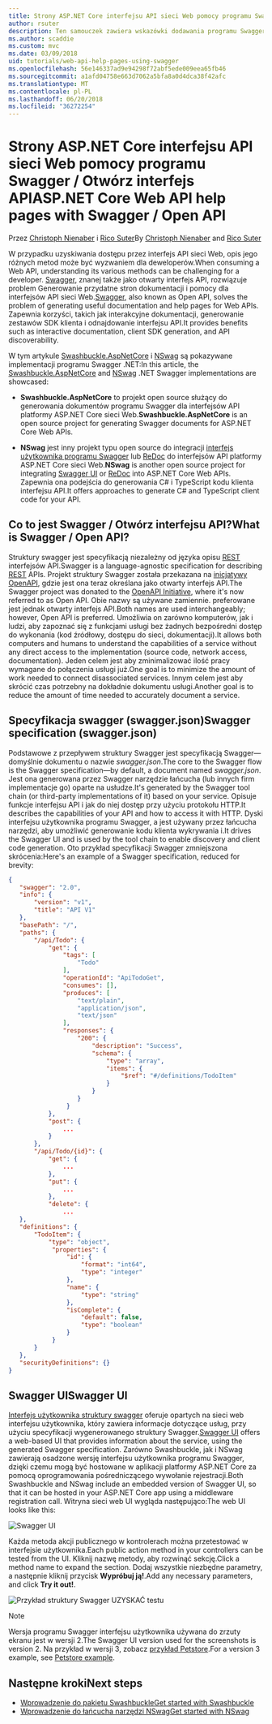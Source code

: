 ```yaml
---
title: Strony ASP.NET Core interfejsu API sieci Web pomocy programu Swagger / Otwórz interfejs API
author: rsuter
description: Ten samouczek zawiera wskazówki dodawania programu Swagger do generowania dokumentacji i strony dla aplikacji interfejsu API sieci Web pomocy.
ms.author: scaddie
ms.custom: mvc
ms.date: 03/09/2018
uid: tutorials/web-api-help-pages-using-swagger
ms.openlocfilehash: 56e146337ad9e94298f72abf5ede009eea65fb46
ms.sourcegitcommit: a1afd04758e663d7062a5bfa8a0d4dca38f42afc
ms.translationtype: MT
ms.contentlocale: pl-PL
ms.lasthandoff: 06/20/2018
ms.locfileid: "36272254"
---
```

# <a name="aspnet-core-web-api-help-pages-with-swagger--open-api"></a><span data-ttu-id="971ea-103">Strony ASP.NET Core interfejsu API sieci Web pomocy programu Swagger / Otwórz interfejs API</span><span class="sxs-lookup"><span data-stu-id="971ea-103">ASP.NET Core Web API help pages with Swagger / Open API</span></span>

<span data-ttu-id="971ea-104">Przez [Christoph Nienaber](https://twitter.com/zuckerthoben) i [Rico Suter](http://rsuter.com)</span><span class="sxs-lookup"><span data-stu-id="971ea-104">By [Christoph Nienaber](https://twitter.com/zuckerthoben) and [Rico Suter](http://rsuter.com)</span></span>

<span data-ttu-id="971ea-105">W przypadku uzyskiwania dostępu przez interfejs API sieci Web, opis jego różnych metod może być wyzwaniem dla deweloperów.</span><span class="sxs-lookup"><span data-stu-id="971ea-105">When consuming a Web API, understanding its various methods can be challenging for a developer.</span></span> <span data-ttu-id="971ea-106">[Swagger](https://swagger.io/), znanej także jako otwarty interfejs API, rozwiązuje problem Generowanie przydatne stron dokumentacji i pomocy dla interfejsów API sieci Web.</span><span class="sxs-lookup"><span data-stu-id="971ea-106">[Swagger](https://swagger.io/), also known as Open API, solves the problem of generating useful documentation and help pages for Web APIs.</span></span> <span data-ttu-id="971ea-107">Zapewnia korzyści, takich jak interakcyjne dokumentacji, generowanie zestawów SDK klienta i odnajdowanie interfejsu API.</span><span class="sxs-lookup"><span data-stu-id="971ea-107">It provides benefits such as interactive documentation, client SDK generation, and API discoverability.</span></span>

<span data-ttu-id="971ea-108">W tym artykule [Swashbuckle.AspNetCore](https://github.com/domaindrivendev/Swashbuckle.AspNetCore) i [NSwag](https://github.com/RSuter/NSwag) są pokazywane implementacji programu Swagger .NET:</span><span class="sxs-lookup"><span data-stu-id="971ea-108">In this article, the [Swashbuckle.AspNetCore](https://github.com/domaindrivendev/Swashbuckle.AspNetCore) and [NSwag](https://github.com/RSuter/NSwag) .NET Swagger implementations are showcased:</span></span>

* <span data-ttu-id="971ea-109">**Swashbuckle.AspNetCore** to projekt open source służący do generowania dokumentów programu Swagger dla interfejsów API platformy ASP.NET Core sieci Web.</span><span class="sxs-lookup"><span data-stu-id="971ea-109">**Swashbuckle.AspNetCore** is an open source project for generating Swagger documents for ASP.NET Core Web APIs.</span></span>

* <span data-ttu-id="971ea-110">**NSwag** jest inny projekt typu open source do integracji [interfejs użytkownika programu Swagger](https://swagger.io/swagger-ui/) lub [ReDoc](https://github.com/Rebilly/ReDoc) do interfejsów API platformy ASP.NET Core sieci Web.</span><span class="sxs-lookup"><span data-stu-id="971ea-110">**NSwag** is another open source project for integrating [Swagger UI](https://swagger.io/swagger-ui/) or [ReDoc](https://github.com/Rebilly/ReDoc) into ASP.NET Core Web APIs.</span></span> <span data-ttu-id="971ea-111">Zapewnia ona podejścia do generowania C# i TypeScript kodu klienta interfejsu API.</span><span class="sxs-lookup"><span data-stu-id="971ea-111">It offers approaches to generate C# and TypeScript client code for your API.</span></span>

## <a name="what-is-swagger--open-api"></a><span data-ttu-id="971ea-112">Co to jest Swagger / Otwórz interfejsu API?</span><span class="sxs-lookup"><span data-stu-id="971ea-112">What is Swagger / Open API?</span></span>

<span data-ttu-id="971ea-113">Struktury swagger jest specyfikacją niezależny od języka opisu [REST](https://en.wikipedia.org/wiki/Representational_state_transfer) interfejsów API.</span><span class="sxs-lookup"><span data-stu-id="971ea-113">Swagger is a language-agnostic specification for describing [REST](https://en.wikipedia.org/wiki/Representational_state_transfer) APIs.</span></span> <span data-ttu-id="971ea-114">Projekt struktury Swagger została przekazana na [inicjatywy OpenAPI](https://www.openapis.org/), gdzie jest ona teraz określana jako otwarty interfejs API.</span><span class="sxs-lookup"><span data-stu-id="971ea-114">The Swagger project was donated to the [OpenAPI Initiative](https://www.openapis.org/), where it's now referred to as Open API.</span></span> <span data-ttu-id="971ea-115">Obie nazwy są używane zamiennie. preferowane jest jednak otwarty interfejs API.</span><span class="sxs-lookup"><span data-stu-id="971ea-115">Both names are used interchangeably; however, Open API is preferred.</span></span> <span data-ttu-id="971ea-116">Umożliwia on zarówno komputerów, jak i ludzi, aby zapoznać się z funkcjami usługi bez żadnych bezpośredni dostęp do wykonania (kod źródłowy, dostępu do sieci, dokumentacji).</span><span class="sxs-lookup"><span data-stu-id="971ea-116">It allows both computers and humans to understand the capabilities of a service without any direct access to the implementation (source code, network access, documentation).</span></span> <span data-ttu-id="971ea-117">Jeden celem jest aby zminimalizować ilość pracy wymagane do połączenia usługi już.</span><span class="sxs-lookup"><span data-stu-id="971ea-117">One goal is to minimize the amount of work needed to connect disassociated services.</span></span> <span data-ttu-id="971ea-118">Innym celem jest aby skrócić czas potrzebny na dokładnie dokumentu usługi.</span><span class="sxs-lookup"><span data-stu-id="971ea-118">Another goal is to reduce the amount of time needed to accurately document a service.</span></span>

## <a name="swagger-specification-swaggerjson"></a><span data-ttu-id="971ea-119">Specyfikacja swagger (swagger.json)</span><span class="sxs-lookup"><span data-stu-id="971ea-119">Swagger specification (swagger.json)</span></span>

<span data-ttu-id="971ea-120">Podstawowe z przepływem struktury Swagger jest specyfikacją Swagger&mdash;domyślnie dokumentu o nazwie *swagger.json*.</span><span class="sxs-lookup"><span data-stu-id="971ea-120">The core to the Swagger flow is the Swagger specification&mdash;by default, a document named *swagger.json*.</span></span> <span data-ttu-id="971ea-121">Jest ona generowana przez Swagger narzędzie łańcucha (lub innych firm implementacje go) oparte na usłudze.</span><span class="sxs-lookup"><span data-stu-id="971ea-121">It's generated by the Swagger tool chain (or third-party implementations of it) based on your service.</span></span> <span data-ttu-id="971ea-122">Opisuje funkcje interfejsu API i jak do niej dostęp przy użyciu protokołu HTTP.</span><span class="sxs-lookup"><span data-stu-id="971ea-122">It describes the capabilities of your API and how to access it with HTTP.</span></span> <span data-ttu-id="971ea-123">Dyski interfejsu użytkownika programu Swagger, a jest używany przez łańcucha narzędzi, aby umożliwić generowanie kodu klienta wykrywania i.</span><span class="sxs-lookup"><span data-stu-id="971ea-123">It drives the Swagger UI and is used by the tool chain to enable discovery and client code generation.</span></span> <span data-ttu-id="971ea-124">Oto przykład specyfikacji Swagger zmniejszona skrócenia:</span><span class="sxs-lookup"><span data-stu-id="971ea-124">Here's an example of a Swagger specification, reduced for brevity:</span></span>

```json
{
   "swagger": "2.0",
   "info": {
       "version": "v1",
       "title": "API V1"
   },
   "basePath": "/",
   "paths": {
       "/api/Todo": {
           "get": {
               "tags": [
                   "Todo"
               ],
               "operationId": "ApiTodoGet",
               "consumes": [],
               "produces": [
                   "text/plain",
                   "application/json",
                   "text/json"
               ],
               "responses": {
                   "200": {
                       "description": "Success",
                       "schema": {
                           "type": "array",
                           "items": {
                               "$ref": "#/definitions/TodoItem"
                           }
                       }
                   }
                }
           },
           "post": {
               ...
           }
       },
       "/api/Todo/{id}": {
           "get": {
               ...
           },
           "put": {
               ...
           },
           "delete": {
               ...
   },
   "definitions": {
       "TodoItem": {
           "type": "object",
            "properties": {
                "id": {
                    "format": "int64",
                    "type": "integer"
                },
                "name": {
                    "type": "string"
                },
                "isComplete": {
                    "default": false,
                    "type": "boolean"
                }
            }
       }
   },
   "securityDefinitions": {}
}
```

## <a name="swagger-ui"></a><span data-ttu-id="971ea-125">Swagger UI</span><span class="sxs-lookup"><span data-stu-id="971ea-125">Swagger UI</span></span>

<span data-ttu-id="971ea-126">[Interfejs użytkownika struktury swagger](https://swagger.io/swagger-ui/) oferuje opartych na sieci web interfejsu użytkownika, który zawiera informacje dotyczące usług, przy użyciu specyfikacji wygenerowanego struktury Swagger.</span><span class="sxs-lookup"><span data-stu-id="971ea-126">[Swagger UI](https://swagger.io/swagger-ui/) offers a web-based UI that provides information about the service, using the generated Swagger specification.</span></span> <span data-ttu-id="971ea-127">Zarówno Swashbuckle, jak i NSwag zawierają osadzone wersję interfejsu użytkownika programu Swagger, dzięki czemu mogą być hostowane w aplikacji platformy ASP.NET Core za pomocą oprogramowania pośredniczącego wywołanie rejestracji.</span><span class="sxs-lookup"><span data-stu-id="971ea-127">Both Swashbuckle and NSwag include an embedded version of Swagger UI, so that it can be hosted in your ASP.NET Core app using a middleware registration call.</span></span> <span data-ttu-id="971ea-128">Witryna sieci web UI wygląda następująco:</span><span class="sxs-lookup"><span data-stu-id="971ea-128">The web UI looks like this:</span></span>

![Swagger UI](web-api-help-pages-using-swagger/_static/swagger-ui.png)

<span data-ttu-id="971ea-130">Każda metoda akcji publicznego w kontrolerach można przetestować w interfejsie użytkownika.</span><span class="sxs-lookup"><span data-stu-id="971ea-130">Each public action method in your controllers can be tested from the UI.</span></span> <span data-ttu-id="971ea-131">Kliknij nazwę metody, aby rozwinąć sekcję.</span><span class="sxs-lookup"><span data-stu-id="971ea-131">Click a method name to expand the section.</span></span> <span data-ttu-id="971ea-132">Dodaj wszystkie niezbędne parametry, a następnie kliknij przycisk **Wypróbuj ją!**.</span><span class="sxs-lookup"><span data-stu-id="971ea-132">Add any necessary parameters, and click **Try it out!**.</span></span>

![Przykład struktury Swagger UZYSKAĆ testu](web-api-help-pages-using-swagger/_static/get-try-it-out.png)

> [!NOTE]
> <span data-ttu-id="971ea-134">Wersja programu Swagger interfejsu użytkownika używana do zrzuty ekranu jest w wersji 2.</span><span class="sxs-lookup"><span data-stu-id="971ea-134">The Swagger UI version used for the screenshots is version 2.</span></span> <span data-ttu-id="971ea-135">Na przykład w wersji 3, zobacz [przykład Petstore](http://petstore.swagger.io/).</span><span class="sxs-lookup"><span data-stu-id="971ea-135">For a version 3 example, see [Petstore example](http://petstore.swagger.io/).</span></span>

## <a name="next-steps"></a><span data-ttu-id="971ea-136">Następne kroki</span><span class="sxs-lookup"><span data-stu-id="971ea-136">Next steps</span></span>

* [<span data-ttu-id="971ea-137">Wprowadzenie do pakietu Swashbuckle</span><span class="sxs-lookup"><span data-stu-id="971ea-137">Get started with Swashbuckle</span></span>](xref:tutorials/get-started-with-swashbuckle)
* [<span data-ttu-id="971ea-138">Wprowadzenie do łańcucha narzędzi NSwag</span><span class="sxs-lookup"><span data-stu-id="971ea-138">Get started with NSwag</span></span>](xref:tutorials/get-started-with-nswag)
